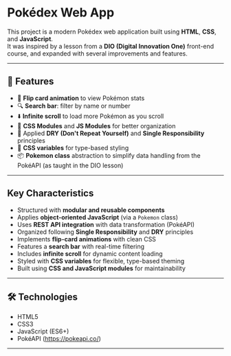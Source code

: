 # Pokédex Web App

This project is a modern Pokédex web application built using **HTML**, **CSS**, and **JavaScript**.  
It was inspired by a lesson from a **DIO (Digital Innovation One)** front-end course, and expanded with several improvements and features.

---

## 🚀 Features

- 🔁 **Flip card animation** to view Pokémon stats
- 🔍 **Search bar**: filter by name or number
- ⬇️ **Infinite scroll** to load more Pokémon as you scroll
- 🧩 **CSS Modules** and **JS Modules** for better organization
- 🧠 Applied **DRY (Don't Repeat Yourself)** and **Single Responsibility** principles
- 🎨 **CSS variables** for type-based styling
- 📦 **Pokemon class** abstraction to simplify data handling from the PokéAPI (as taught in the DIO lesson)

---

##  Key Characteristics

- Structured with **modular and reusable components**
- Applies **object-oriented JavaScript** (via a `Pokemon` class)
- Uses **REST API integration** with data transformation (PokéAPI)
- Organized following **Single Responsibility** and **DRY** principles
- Implements **flip-card animations** with clean CSS
- Features a **search bar** with real-time filtering
- Includes **infinite scroll** for dynamic content loading
- Styled with **CSS variables** for flexible, type-based theming
- Built using **CSS and JavaScript modules** for maintainability

---

## 🛠 Technologies

- HTML5
- CSS3
- JavaScript (ES6+)
- PokéAPI (https://pokeapi.co/)

---
